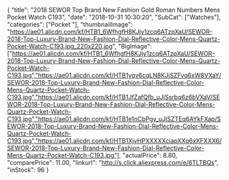 {
	"title": "2018 SEWOR Top Brand New Fashion Gold Roman Numbers Mens Pocket Watch C193",
	"date": "2018-10-31 10:30:20",
	"SubCat": ["Watches"],
	"categories": ["Pocket "],
	"thumbnailImage": "https://ae01.alicdn.com/kf/HTB1_6WfhgfH8KJjy1zcq6ATzpXaU/SEWOR-2018-Top-Luxury-Brand-New-Fashion-Dial-Reflective-Color-Mens-Quartz-Pocket-Watch-C193.jpg_220x220.jpg",
	"BigImage": ["https://ae01.alicdn.com/kf/HTB1_6WfhgfH8KJjy1zcq6ATzpXaU/SEWOR-2018-Top-Luxury-Brand-New-Fashion-Dial-Reflective-Color-Mens-Quartz-Pocket-Watch-C193.jpg","https://ae01.alicdn.com/kf/HTB1yqv6cqLN8KJjSZFvq6xW8VXaY/SEWOR-2018-Top-Luxury-Brand-New-Fashion-Dial-Reflective-Color-Mens-Quartz-Pocket-Watch-C193.jpg","https://ae01.alicdn.com/kf/HTB1JfZafQfb_uJjSsrbq6z6bVXaV/SEWOR-2018-Top-Luxury-Brand-New-Fashion-Dial-Reflective-Color-Mens-Quartz-Pocket-Watch-C193.jpg","https://ae01.alicdn.com/kf/HTB1e1nCbPgy_uJjSZTEq6AYkFXap/SEWOR-2018-Top-Luxury-Brand-New-Fashion-Dial-Reflective-Color-Mens-Quartz-Pocket-Watch-C193.jpg","https://ae01.alicdn.com/kf/HTB1XjyHPXXXXXciapXXq6xXFXXX6/SEWOR-2018-Top-Luxury-Brand-New-Fashion-Dial-Reflective-Color-Mens-Quartz-Pocket-Watch-C193.jpg"],
	"actualPrice": 8.80,
	"comparePrice": 11.00,
	"linkurl": "http://s.click.aliexpress.com/e/6TLTBQs",
	"inStock": 96
}
